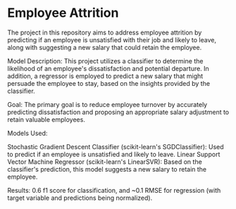 # Employee Attrition

The project in this repository aims to address employee attrition by predicting if an employee is unsatisfied with their job and likely to leave, along with suggesting a new salary that could retain the employee.

Model Description:
This project utilizes a classifier to determine the likelihood of an employee's dissatisfaction and potential departure. In addition, a regressor is employed to predict a new salary that might persuade the employee to stay, based on the insights provided by the classifier.

Goal:
The primary goal is to reduce employee turnover by accurately predicting dissatisfaction and proposing an appropriate salary adjustment to retain valuable employees.

Models Used:

Stochastic Gradient Descent Classifier (scikit-learn's SGDClassifier): Used to predict if an employee is unsatisfied and likely to leave.
Linear Support Vector Machine Regressor (scikit-learn's LinearSVR): Based on the classifier's prediction, this model suggests a new salary to retain the employee.

Results:
0.6 f1 score for classification, and ~0.1 RMSE for regression (with target variable and predictions being normalized).
